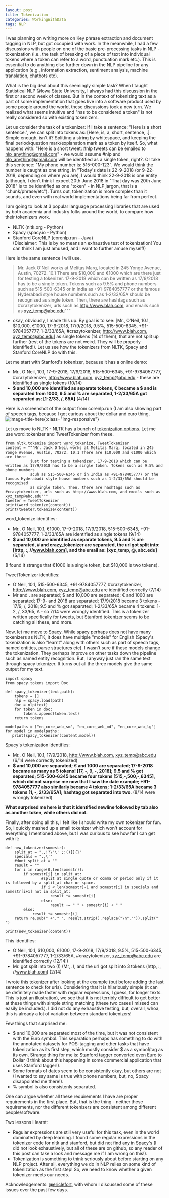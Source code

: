 ```yaml
---
layout: post
title: Tokenization
categories: WorkingWithData
tags: NLP
---
```


I was planning on writing more on Key phrase extraction and document tagging in NLP, but got occupied with work. In the meanwhile, I had a few discussions with people on one of the basic pre-processing tasks in NLP - tokenization (i.e., the task of breaking of a piece of text into individual tokens where a token can refer to a word, punctuation mark etc.). This is essential to do anything else further down in the NLP pipeline for any application (e.g., information extraction, sentiment analysis, machine translation, chatbots etc).

What is the big deal about this seemingly simple task? When I taught Statistical NLP @Iowa State University, I always had this discussion in the first or second week of classes. But in the context of tokenizing text as a part of some implementation that goes live into a software product used by some people around the world, these discussions took a new turn. We realized what seems intuitive and "has to be considered a token" is not really considered so with existing tokenizers. 

Let us consider the task of a tokenizer: If I take a sentence: "Here is a short sentence.", we can split into tokens as: [Here, is, a, short, sentence, .]. Simple enough, isn't it? Splitting a string by whitespace, and keeping the final period/question mark/explanation mark as a token by itself. So, what happens with: "Here is a short tweet: \#nlp tweets can be emailed to nlp_anything@gmail.com" - we would assume \#nlp and nlp_anything@gmail.com will be identified as a single token, right?. Or take this sentence: "My phone number is: 515-000-123". We would think the number is caught as one string. In "Today's date is 22-9-2018 (or 9-22-2018, depending on where you are), I would think 22-9-2018 is one entity (although, I don't think I expect 20th June 2018 in "That day was 20th June 2018" is to be identified as one "token" - in NLP jargon, that is a "chunk/phrase/etc"). Turns out,  tokenization is more complex than it sounds, and even with real world implementations being far from perfect.

I am going to look at 3 popular language processing libraries that are used by both academia and industry folks around the world, to compare how their tokenizers work.
- NLTK (nltk.org - Python)
- Spacy (spacy.io - Python)
- Stanford CoreNLP (corenlp.run - Java)  
(Disclaimer: This is by no means an exhaustive test of tokenization! You can think I am just amused, and I want to further amuse myself!)

Here is the same sentence I will use.
> Mr. Jack O'Neil works at Melitas Marg, located in 245 Yonge Avenue, Austin, 70272. 10.1 There are $10,000 and €1000 which are there
> just for testing a tokenizer. 17-9-2018 which can be written as 17/9/2018 has to be a single token. Tokens such as 9.5% and phone numbers
> such as 515-500-6345 or in India as +91-9784057777 or the famous Hyderabadi style house numbers such as 1-2/33/65A should be recognised
> as single token. Then, there are hashtags such as #crazytokenizer, urls such as http://www.blah.com, and emails such as xyz_temp@abc.edu""" 
- okay, obviously, I made this up. By goal is to see: [Mr., O'Neil, 10.1, $10,000, €1000, 17-9-2018, 17/9/2018, 9.5%, 515-500-6345, +91-9784057777, 1-2/33/65A, #crazytokenizer, http://www.blah.com, xyz_temp@abc.edu] as single tokens (14 of them), that are not split up further (rest of the tokens are not weird. They will be properly identified!). Let us see how the tokenizers from NLTK, Spacy and Stanford CoreNLP do with this.

Let me start with Stanford's tokenizer, because it has a online demo:
- Mr., O'Neil, 10.1, 17-9-2018, 17/9/2018, 515-500-6345, +91-9784057777, #crazytokenizer, http://www.blah.com, xyz_temp@abc.edu - these are identified as single tokens (10/14)  
- **$ and 10,000 are identified as separate tokens, € became a $ and is separated from 1000, 9.5 and % are separated, 1-2/33/65A got separated as: [1-2/33, /, 65A]** (4/14)

Here is a screenshot of the output from corenlp.run (I am also showing part of speech tags, because I got curious about the dollar and euro thing.
![image-title-here](../images/corenlp-tokenization.png){:class="img-responsive"}

Let us move to NLTK - NLTK has a bunch of [tokenization options](https://www.nltk.org/api/nltk.tokenize.html). Let me use word_tokenizer and TweetTokenizer from these.
```{python}
from nltk.tokenize import word_tokenize, TweetTokenizer
content = """Mr. Jack O'Neil works at Melitas Marg, located in 245 Yonge Avenue, Austin, 70272. 10.1 There are $10,000 and €1000 which are there
           just for testing a tokenizer. 17-9-2018 which can be written as 17/9/2018 has to be a single token. Tokens such as 9.5% and phone numbers
           scuh as 515-500-6345 or in India as +91-9784057777 or the famous Hyderabadi style house numbers such as 1-2/33/65A should be recognised
           as single token. Then, there are hashtags such as #crazytokenizer, urls such as http://www.blah.com, and emails such as xyz_temp@abc.edu"""
tweeter = TweetTokenizer
print(word_tokenize(content))
print(tweeter.tokenize(content))
```

word_tokenize identifies:  
- Mr., O'Neil, 10.1, €1000, 17-9-2018, 17/9/2018, 515-500-6345, +91-9784057777, 1-2/33/65A are identified as single tokens (9/14)  
- **$ and 10,000 are identified as separate tokens, 9.5 and % are separated, \# and crazy_tokenizer are separated, the url got split into: [http, :, //www.blah.com], and the email as: [xyz_temp, @, abc.edu]** (5/14)

(I found it strange that €1000 is a single token, but $10,000 is two tokens).  

TweetTokenizer identifies:  
- O'Neil, 10.1, 515-500-6345, +91-9784057777, #crazytokenizer, http://www.blah.com, xyz_temp@abc.edu are identified correctly (7/14)
- Mr and . are separated; $ and 10,000 are separated; € and 1000 are separated; 17-9- and 2018 are separated; 17/9/2018 became 3 tokens - 17/9, /, 2018; 9.5 and % got separated; 1-2/33/65A became 4 tokens: 1-2, /, 33/65, A - so 7/14 were wrongly identified. This is a tokenizer written specifically for tweets, but Stanford tokenizer seems to be catching all these, and more. 

Now, let me move to Spacy. While spacy perhaps does not have many tokenizers as NLTK, it does have multiple "models" for English (Spacy's tokenization is also "learnt" along with others such as part of speech tags, named entities, parse structures etc). I wasn't sure if these models change the tokenization. They perhaps improve on other tasks down the pipeline such as named entity recognition. But, I anyway just ran the same text through spacy tokenizer. It turns out all the three models give the same output for my text.   

```{python}
import spacy
from spacy.tokens import Doc

def spacy_tokenizer(text,path):
    tokens = []
    nlp = spacy.load(path)
    doc = nlp(text)
    for token in doc:
        tokens.append(token.text)
    return tokens

modelpaths = ["en_core_web_sm", "en_core_web_md", "en_core_web_lg"]
for model in modelpaths:
   print(spacy_tokenizer(content,model))

```

Spacy's tokenization identifies:  
- Mr., O'Neil, 10.1, 17/9/2018, http://www.blah.com, xyz_temp@abc.edu (6/14 were correctly tokenized)  
- **$ and 10,000 are separated; € and 1000 are separated; 17-9-2018 became as many as 5 tokens! [17, -, 9, -, 2018]; 9.5 and % got separated; 515-500-6345 became four tokens [515,-,500,-,6345], which did not surprise me now that I saw the date example; +91-9784057777 also similarly became 4 tokens; 1-2/33/65A became 3 tokens [1, -, 2/33/65A]; hashtag got separated into two.** (8/14 were wrongly tokenized)

**What surprised me here is that it identified newline followed by tab also as another token, while others did not.**

Finally, after doing all this, I felt like I should write my own tokenizer for fun. So, I quickly mashed up a small tokenizer which won't account for everything I mentioned above, but I was curious to see how far I can get with it:  
```{python}
def new_tokenizer(somestr):
    split_at = ".,!?\"\' ;:()[]{}" 
    specials = ".,\'"
    #dont_split_at = ""
    result = ""
    for i in range(0,len(somestr)):
        if somestr[i] in split_at:
                #split at single quote or comma or period only if it is followed by a split_at char or space. 
                if i < len(somestr)-1 and somestr[i] in specials and somestr[i+1] not in split_at:
                    result += somestr[i]
                else:
                    result += " " + somestr[i] + " "
        else:
            result += somestr[i]
    return re.sub(" +"," ", result.strip().replace("\n","")).split(" ")

print(new_tokenizer(content))
```

This identifies:  
- O'Neil, 10.1, $10,000, €1000, 17-9-2018, 17/9/2018, 9.5%, 515-500-6345, +91-9784057777, 1-2/33/65A, #crazytokenizer, xyz_temp@abc.edu are identified correctly (12/14!)
- Mr. got split into two (!) (Mr, .), and the url got split into 3 tokens (http, :, //www.blah.com) (2/14)

I wrote this tokenizer after looking at the example (but before adding the last sentence to check for urls). Considering that it is hilariously simple (it can be definitely made faster with regular expressions, I guess, for longer texts. This is just an illustration), we see that it is not terribly difficult to get better at these things with simple string matching (these two cases I missed can easily be included.). I did not do any exhaustive testing, but, overall, whoa, this is already a lot of variation between standard tokenizers! 

Few things that surprised me:   
- $ and 10,000 are separated most of the time, but it was not consistent with the Euro symbol. This separation perhaps has something to do with the annotated datasets for POS-tagging and other tasks that have tokenization as its first step, which mostly consider $ as a symbol/tag as its own. Strange thing for me is: Stanford tagger converted even Euro to Dollar (! think about this happening in some commercial application that uses Stanford tagger!).  
- Some formats of dates seem to be consistently okay, but others are not (I wanted to say same is true with phone numbers, but, no, Spacy disappointed me there!).  
- % symbol is also consistenly separated. 

One can argue whether all these requirements I have are proper requirements in the first place. But, that is the thing - neither these requirements, nor the different tokenizers are consistent among different people/software.  

Two lessons I learnt:
- Regular expressions are still very useful for this task, even in the world dominated by deep learning. I found some regular expressions in the tokenizer code for nltk and stanford, but did not find any in Spacy's (I did not look exhaustively, but all of these are on github, so any reader of this post can take a look and message me if I am wrong on this!). 
- Tokenization is something to think seriously about before starting on any NLP project. After all, everything we do in NLP relies on some kind of tokenization as the first step! So, we need to know whether a given tokenizer meets our needs. 


Acknowledgements: [@ericlefort](https://github.com/EricLeFort), with whom I discussed some of these issues over the past few days.
 


